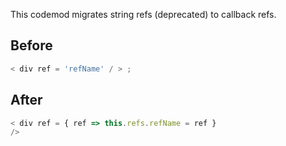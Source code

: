 This codemod migrates string refs (deprecated) to callback refs.

## Before

```ts
< div ref = 'refName' / > ;
```

## After

```ts
< div ref = { ref => this.refs.refName = ref }
/>
```
